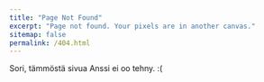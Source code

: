```yaml
---
title: "Page Not Found"
excerpt: "Page not found. Your pixels are in another canvas."
sitemap: false
permalink: /404.html
---
```


Sori, tämmöstä sivua Anssi ei oo tehny. :(
